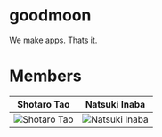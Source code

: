 # goodmoon

We make apps. Thats it.

# Members

|  Shotaro Tao  |  Natsuki Inaba  |
| ---- | ---- |
|  ![Shotaro Tao](https://imgur.com/JxawRuP.png)  |  ![Natsuki Inaba](https://imgur.com/Li0LDE9.png)  |

